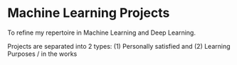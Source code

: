 # Machine Learning Projects

To refine my repertoire in Machine Learning and Deep Learning. 

Projects are separated into 2 types: (1) Personally satisfied and (2) Learning Purposes / in the works
